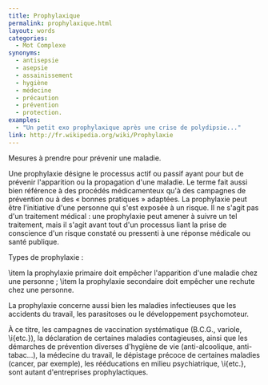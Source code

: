 ```yaml
---
title: Prophylaxique
permalink: prophylaxique.html
layout: words
categories:
  - Mot Complexe
synonyms:
  - antisepsie
  - asepsie
  - assainissement
  - hygiène
  - médecine
  - précaution
  - prévention
  - protection.
examples:
  - "Un petit exo prophylaxique après une crise de polydipsie..."
link: http://fr.wikipedia.org/wiki/Prophylaxie
---
```


Mesures à prendre pour prévenir une maladie.

Une prophylaxie désigne le processus actif ou passif ayant pour but de prévenir l'apparition ou la propagation d'une maladie. Le terme fait aussi bien référence à des procédés médicamenteux qu'à des campagnes de prévention ou à des « bonnes pratiques » adaptées. La prophylaxie peut être l'initiative d'une personne qui s'est exposée à un risque. Il ne s'agit pas d'un traitement médical : une prophylaxie peut amener à suivre un tel traitement, mais il s'agit avant tout d'un processus liant la prise de conscience d'un risque constaté ou pressenti à une réponse médicale ou santé publique. 

Types de prophylaxie :

\item la prophylaxie primaire doit empêcher l'apparition d'une maladie chez une personne ;
\item la prophylaxie secondaire doit empêcher une rechute chez une personne.

La prophylaxie concerne aussi bien les maladies infectieuses que les accidents du travail, les parasitoses ou le développement psychomoteur.

À ce titre, les campagnes de vaccination systématique (B.C.G., variole, \i{etc.}), la déclaration de certaines maladies contagieuses, ainsi que les démarches de prévention diverses d'hygiène de vie (anti-alcoolique, anti-tabac...), la médecine du travail, le dépistage précoce de certaines maladies (cancer, par exemple), les rééducations en milieu psychiatrique, \i{etc.}, sont autant d'entreprises prophylactiques.
